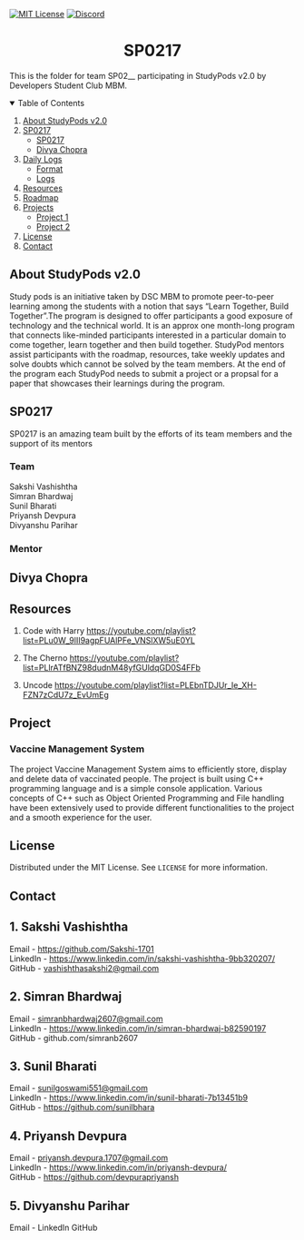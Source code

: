 <!-- PROJECT SHIELDS -->
[![MIT License][license-shield]][license-url]
[![Discord][discord-shield]][discord-url]

<h1 align="center"> SP0217 </h1>

This is the folder for team SP02__ participating in StudyPods v2.0 by Developers Student Club MBM.

<details open="open">
  <summary>Table of Contents</summary>
  <ol>
    <li>
      <a href="#about-studypods-v2.0">About StudyPods v2.0</a>
    </li>
    <li>
      <a href="#sp0201">SP0217</a>
      <ul>
        <li><a href="#team">SP0217</a></li>
        <li><a href="#mentor">Divya Chopra</a></li>
      </ul>
    </li>
    <li>
      <a href="#daily-logs">Daily Logs</a>
      <ul>
        <li><a href="#format">Format</a></li>
        <li><a href="#logs">Logs</a></li>
      </ul>
    </li>
    <li><a href="#resources">Resources</a></li>
    <li><a href="#roadmap">Roadmap</a></li>
    <li>
      <a href="#project">Projects</a>
      <ul>
      <!--
        <li><a href="#overview">Overview</a></li>
        <li>
          <a href="#getting-started">Getting Started</a>
          <ul>
            <li><a href="#prerequisites">Prerequisites</a></li>
            <li><a href="#installation">Installation</a></li>
          </ul>  
        </li>
      -->
      <li><a href="#project-1">Project 1</a></li>
      <li><a href="#project-2">Project 2</a></li>
      </ul>
    </li>
    <li><a href="#license">License</a></li>
    <li><a href="#contact">Contact</a></li>
  </ol>
</details>

## About StudyPods v2.0

Study pods is an initiative taken by DSC MBM to promote peer-to-peer learning among the students with a notion that says “Learn Together, Build Together”.The program is designed to offer participants a good exposure of technology and the technical world. It is an approx one month-long program that connects like-minded participants interested in a particular domain to come together, learn together and then build together. StudyPod mentors assist participants with the roadmap, resources, take weekly updates and solve doubts which cannot be solved by the team members. At the end of the program each StudyPod needs to submit a project or a propsal for a paper that showcases their learnings during the program.

## SP0217

SP0217 is an amazing team built by the efforts of its team members and the support of its mentors

### Team

Sakshi Vashishtha \
Simran Bhardwaj\
Sunil Bharati \
Priyansh Devpura\
Divyanshu Parihar 

### Mentor

## Divya Chopra 


<!-- ## Daily Logs 

Daily Logs is an important activity planned by DSC MBM to motivate participants to note their progress and prepare the log for future generation to plan accordingly.



### Format

The log should follow this structure

```
Date:

  Team Member1:

    What have you done today:
    Blockers/Challenegs you have faced:

  Team Member2:

    What have you done today:
    Blockers/Challenegs you have faced:

  Team Member3:

    What have you done today:
    Blockers/Challenegs you have faced:

  Team Member4:

    What have you done today:
    Blockers/Challenegs you have faced:
```

### Logs
-->
## Resources
1) Code with Harry
https://youtube.com/playlist?list=PLu0W_9lII9agpFUAlPFe_VNSlXW5uE0YL

2) The Cherno
https://youtube.com/playlist?list=PLlrATfBNZ98dudnM48yfGUldqGD0S4FFb

3) Uncode
https://youtube.com/playlist?list=PLEbnTDJUr_Ie_XH-FZN7zCdU7z_EvUmEg
## Project
### Vaccine Management System

The project Vaccine Management System aims to efficiently store, display and delete data of vaccinated people. The project is built using C++ programming language and is a simple console application. Various concepts of C++ such as Object Oriented Programming and File handling have been extensively used to provide different functionalities to the project and a smooth experience for the user.



## License

Distributed under the MIT License. See `LICENSE` for more information.

## Contact

## 1. Sakshi Vashishtha
Email - https://github.com/Sakshi-1701 \
LinkedIn - https://www.linkedin.com/in/sakshi-vashishtha-9bb320207/ \
GitHub - vashishthasakshi2@gmail.com
## 2. Simran Bhardwaj
Email - simranbhardwaj2607@gmail.com \
LinkedIn - https://www.linkedin.com/in/simran-bhardwaj-b82590197 \
GitHub - github.com/simranb2607
## 3. Sunil Bharati
Email - sunilgoswami551@gmail.com \
LinkedIn - https://www.linkedin.com/in/sunil-bharati-7b13451b9  \
GitHub - https://github.com/sunilbhara
## 4. Priyansh Devpura
 Email - priyansh.devpura.1707@gmail.com  \
 LinkedIn - https://www.linkedin.com/in/priyansh-devpura/  \
 GitHub - https://github.com/devpurapriyansh
## 5. Divyanshu Parihar
Email - 
LinkedIn
GitHub



<!-- MARKDOWN LINKS & IMAGES -->
[license-shield]: https://img.shields.io/github/license/dscmbm/StudyPods-v2.0?style=for-the-badge
[license-url]: https://github.com/dscmbm/StudyPods-v2.0/blob/main/LICENSE
[discord-shield]: https://img.shields.io/discord/864499877723504640?style=for-the-badge
[discord-url]: https://discord.gg/fe9s82cE56

